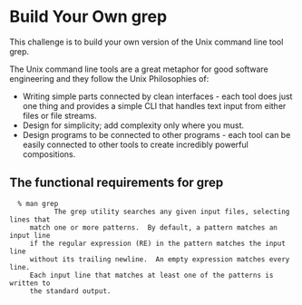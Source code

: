 # Build Your Own grep

This challenge is to build your own version of the Unix command line tool grep.

The Unix command line tools are a great metaphor for good software engineering and they follow the Unix Philosophies of:
  - Writing simple parts connected by clean interfaces - each tool does just one thing and provides a simple CLI that handles text input from either files or file streams.
  - Design for simplicity; add complexity only where you must.
  - Design programs to be connected to other programs - each tool can be easily connected to other tools to create incredibly powerful compositions.

## The functional requirements for grep
```
  % man grep
	       The grep utility searches any given input files, selecting lines that
     match one or more patterns.  By default, a pattern matches an input line
     if the regular expression (RE) in the pattern matches the input line
     without its trailing newline.  An empty expression matches every line.
     Each input line that matches at least one of the patterns is written to
     the standard output.
```
